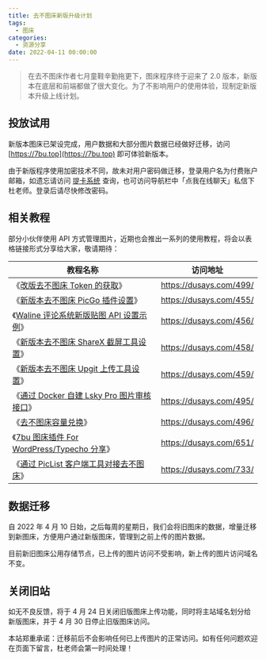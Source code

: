 ```yaml
---
title: 去不图床新版升级计划
tags:
  - 图床
categories:
  - 资源分享
date: 2022-04-11 00:00:00
---
```


> 在去不图床作者七月童鞋辛勤拖更下，图床程序终于迎来了 2.0 版本，新版本在底层和前端都做了很大变化。为了不影响用户的使用体验，现制定新版本升级上线计划。

<!-- more -->

## 投放试用

新版本图床已架设完成，用户数据和大部分图片数据已经做好迁移，访问 [https://7bu.top](https://7bu.top) 即可体验新版本。

由于新版程序使用加密技术不同，故未对用户密码做迁移，登录用户名为付费账户邮箱，如遗忘请访问 [提卡系统](https://pay.dusays.com) 查询，也可访问导航栏中「点我在线聊天」私信下杜老师。登录后请尽快修改密码。

## 相关教程

部分小伙伴使用 API 方式管理图片，近期也会推出一系列的使用教程，将会以表格链接形式分享给大家，敬请期待：

| 教程名称 | 访问地址 |
| - | - |
| 《[改版去不图床 Token 的获取](https://dusays.com/499/)》 | https://dusays.com/499/ |
| 《[新版本去不图床 PicGo 插件设置](https://dusays.com/455/)》 | https://dusays.com/455/ |
| 《[Waline 评论系统新版贴图 API 设置示例](https://dusays.com/456/)》 | https://dusays.com/456/ |
| 《[新版本去不图床 ShareX 截屏工具设置](https://dusays.com/458/)》 | https://dusays.com/458/ |
| 《[新版本去不图床 Upgit 上传工具设置](https://dusays.com/459/)》 | https://dusays.com/459/ |
| 《[通过 Docker 自建 Lsky Pro 图片审核接口](https://dusays.com/495/)》 | https://dusays.com/495/ |
| 《[去不图床容量兑换](https://dusays.com/496/)》 | https://dusays.com/496/ |
| 《[7bu 图床插件 For WordPress/Typecho 分享](https://dusays.com/651/)》 | https://dusays.com/651/ |
| 《[通过 PicList 客户端工具对接去不图床](https://dusays.com/733/)》 | https://dusays.com/733/ |

## 数据迁移

自 2022 年 4 月 10 日始，之后每周的星期日，我们会将旧图床的数据，增量迁移到新图床，方便用户通过新版图床，管理到之前上传的图片数据。

目前新旧图床公用存储节点，已上传的图片访问不受影响，新上传的图片访问域名不变。

## 关闭旧站

如无不良反馈，将于 4 月 24 日关闭旧版图床上传功能，同时将主站域名划分给新版图床，并于 4 月 30 日停止旧版图床访问。

本站郑重承诺：迁移前后不会影响任何已上传图片的正常访问。如有任何问题欢迎在页面下留言，杜老师会第一时间处理！
